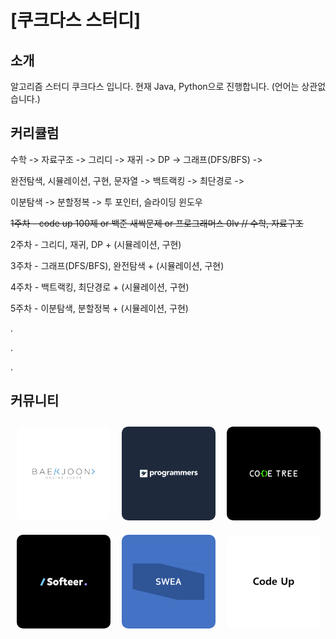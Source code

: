 # [쿠크다스 스터디]

## 소개

알고리즘 스터디 쿠크다스 입니다.
현재 Java, Python으로 진행합니다. (언어는 상관없습니다.)

## 커리큘럼

수학 -> 자료구조 -> 그리디 -> 재귀 -> DP -> 그래프(DFS/BFS) ->

완전탐색, 시뮬레이션, 구현, 문자열 -> 백트랙킹 -> 최단경로 ->

이분탐색 -> 분할정복 -> 투 포인터, 슬라이딩 윈도우

~~1주차 - code up 100제 or 백준 새싹문제 or 프로그래머스 0lv // 수학, 자료구조~~

2주차 - 그리디, 재귀, DP + (시뮬레이션, 구현)

3주차 - 그래프(DFS/BFS), 완전탐색 + (시뮬레이션, 구현)

4주차 - 백트랙킹, 최단경로 + (시뮬레이션, 구현)

5주차 - 이분탐색, 분할정복 + (시뮬레이션, 구현)

.

.

.

## 커뮤니티
<div style="display: flex; justify-content: center;">
  <a href="https://www.acmicpc.net/">
    <img src="../imgs/baekjun.png" alt="백준로고" width="150" height="150" style="margin: 10px; border-radius: 10px;">
  </a>
  <a href="https://programmers.co.kr/">
    <img src="../imgs/pro.png" alt="프로그래머스 로고" width="150" height="150" style="margin: 10px; border-radius: 10px;">
  </a>
  <a href="https://www.codetree.ai/">
    <img src="../imgs/codetree.png" alt="코드트리로고" width="150" height="150" style="margin: 10px; border-radius: 10px;">
  </a>
</div>
<div style="display: flex; justify-content: center;">
  <a href="https://softeer.ai/">
    <img src="../imgs/softeer.png" alt="소프티어로고" width="150" height="150" style="margin: 10px; border-radius: 10px;">
  </a>
  <a href="https://swexpertacademy.com/main/main.do">
    <img src="../imgs/SWEA.png" alt="SWEA로고" width="150" height="150" style="margin: 10px; border-radius: 10px;">
  </a>
  <a href="https://codeup.kr/">
    <img src="../imgs/codeUp.png" alt="CodeUp로고" width="150" height="150" style="margin: 10px; border-radius: 10px;">
  </a>
</div>

<!--

**Here are some ideas to get you started:**

🙋‍♀️ A short introduction - what is your organization all about?
🌈 Contribution guidelines - how can the community get involved?
👩‍💻 Useful resources - where can the community find your docs? Is there anything else the community should know?
🍿 Fun facts - what does your team eat for breakfast?
🧙 Remember, you can do mighty things with the power of [Markdown](https://docs.github.com/github/writing-on-github/getting-started-with-writing-and-formatting-on-github/basic-writing-and-formatting-syntax)
-->
